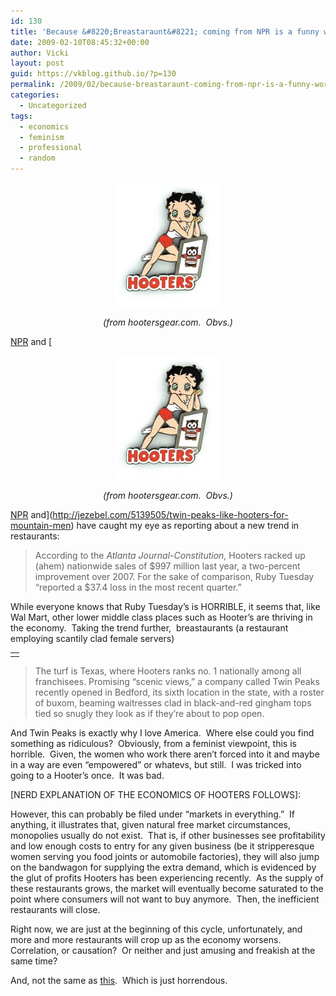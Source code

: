 ```yaml
---
id: 130
title: 'Because &#8220;Breastaraunt&#8221; coming from NPR is a funny word'
date: 2009-02-10T08:45:32+00:00
author: Vicki
layout: post
guid: https://vkblog.github.io/?p=130
permalink: /2009/02/because-breastaraunt-coming-from-npr-is-a-funny-word/
categories:
  - Uncategorized
tags:
  - economics
  - feminism
  - professional
  - random
---
```

<p style="text-align: center;">
  <a href="https://raw.githubusercontent.com/vkblog/vkblog.github.io/master/public/img/2009/02/bettyboopdsm.jpg"><img class="alignnone size-full wp-image-132" title="bettyboopdsm" src="https://raw.githubusercontent.com/vkblog/vkblog.github.io/master/public/img/2009/02/bettyboopdsm.jpg" alt="bettyboopdsm" width="169" height="198" /></a>
</p>

<p style="text-align: center;">
  <em>(from hootersgear.com.  Obvs.)</em>
</p>

[NPR](http://www.npr.org/blogs/monkeysee/2009/02/by_todd_kliman_bigtime_restaur.html#more) and [<p style="text-align: center;">
  <a href="https://raw.githubusercontent.com/vkblog/vkblog.github.io/master/public/img/2009/02/bettyboopdsm.jpg"><img class="alignnone size-full wp-image-132" title="bettyboopdsm" src="https://raw.githubusercontent.com/vkblog/vkblog.github.io/master/public/img/2009/02/bettyboopdsm.jpg" alt="bettyboopdsm" width="169" height="198" /></a>
</p>

<p style="text-align: center;">
  <em>(from hootersgear.com.  Obvs.)</em>
</p>

[NPR](http://www.npr.org/blogs/monkeysee/2009/02/by_todd_kliman_bigtime_restaur.html#more) and](http://jezebel.com/5139505/twin-peaks-like-hooters-for-mountain-men) have caught my eye as reporting about a new trend in restaurants:

> <p style="text-align: left;">
>   According to the <em>Atlanta Journal-Constitution</em>, Hooters racked up (ahem) nationwide sales of $997 million last year, a two-percent improvement over 2007. For the sake of comparison, Ruby Tuesday &#8220;reported a $37.4 loss in the most recent quarter.&#8221;
> </p>

<p style="text-align: left;">
  While everyone knows that Ruby Tuesday&#8217;s is HORRIBLE, it seems that, like Wal Mart, other lower middle class places such as Hooter&#8217;s are thriving in the economy.  Taking the trend further,  breastaurants (a restaurant employing scantily clad female servers)
</p>

<table id="entries" border="0">
  <tr>
    <tr>
      <td class="text" colspan="2">
      </td>
    </tr>
  </tr>
</table>

> <p style="text-align: left;">
>   The turf is Texas, where Hooters ranks no. 1 nationally among all franchisees. Promising &#8220;scenic views,&#8221; a company called Twin Peaks recently opened in Bedford, its sixth location in the state, with a roster of buxom, beaming waitresses clad in black-and-red gingham tops tied so snugly they look as if they&#8217;re about to pop open.
> </p>

<p style="text-align: left;">
  And Twin Peaks is exactly why I love America.  Where else could you find something as ridiculous?  Obviously, from a feminist viewpoint, this is horrible.  Given, the women who work there aren&#8217;t forced into it and maybe in a way are even &#8220;empowered&#8221; or whatevs, but still.  I was tricked into going to a Hooter&#8217;s once.  It was bad.
</p>

<p style="text-align: left;">
  [NERD EXPLANATION OF THE ECONOMICS OF HOOTERS FOLLOWS]:
</p>

<p style="text-align: left;">
  However, this can probably be filed under &#8220;markets in everything.&#8221;  If anything, it illustrates that, given natural free market circumstances, monopolies usually do not exist.  That is, if other businesses see profitability and low enough costs to entry for any given business (be it stripperesque women serving you food joints or automobile factories), they will also jump on the bandwagon for supplying the extra demand, which is evidenced by the glut of profits Hooters has been experiencing recently.  As the supply of these restaurants grows, the market will eventually become saturated to the point where consumers will not want to buy anymore.  Then, the inefficient restaurants will close.
</p>

<p style="text-align: left;">
  Right now, we are just at the beginning of this cycle, unfortunately, and more and more restaurants will crop up as the economy worsens.  Correlation, or causation?  Or neither and just amusing and freakish at the same time?
</p>

<p style="text-align: left;">
  And, not the same as <a href="http://www.the-breastaurant.com/">this</a>.  Which is just horrendous.
</p>